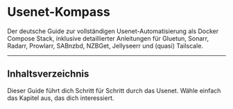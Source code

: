 # Usenet-Kompass

Der deutsche Guide zur vollständigen Usenet-Automatisierung als Docker Compose Stack, inklusive detaillierter Anleitungen für Gluetun, Sonarr, Radarr, Prowlarr, SABnzbd, NZBGet, Jellyseerr und (quasi) Tailscale.

---

## Inhaltsverzeichnis

Dieser Guide führt dich Schritt für Schritt durch das Usenet. Wähle einfach das Kapitel aus, das dich interessiert.
